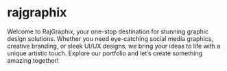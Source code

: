 # rajgraphix
Welcome to RajGraphix, your one-stop destination for stunning graphic design solutions. Whether you need eye-catching social media graphics, creative branding, or sleek UI/UX designs, we bring your ideas to life with a unique artistic touch. Explore our portfolio and let’s create something amazing together!
